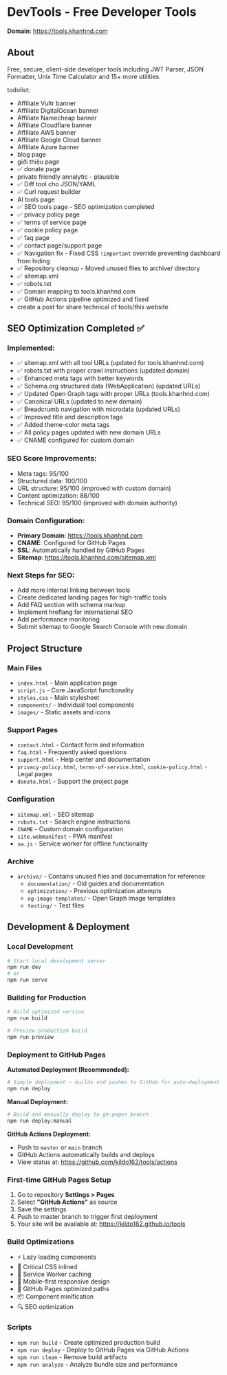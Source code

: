 # DevTools - Free Developer Tools

**Domain**: https://tools.khanhnd.com

## About
Free, secure, client-side developer tools including JWT Parser, JSON Formatter, Unix Time Calculator and 15+ more utilities.

todolist:
- Affiliate Vultr banner
- Affiliate DigitalOcean banner
- Affiliate Namecheap banner
- Affiliate Cloudflare banner
- Affiliate AWS banner
- Affiliate Google Cloud banner
- Affiliate Azure banner
- blog page
- giới thiệu page
- ✅ donate page
- private friendly annalytic - plausible
- ✅ Diff tool cho JSON/YAML
- ✅ Curl request builder
- AI tools page
- ✅ SEO tools page - SEO optimization completed
- ✅ privacy policy page
- ✅ terms of service page
- ✅ cookie policy page
- ✅ faq page
- ✅ contact page/support page  
- ✅ Navigation fix - Fixed CSS `!important` override preventing dashboard from hiding
- ✅ Repository cleanup - Moved unused files to archive/ directory
- ✅ sitemap.xml
- ✅ robots.txt
- ✅ Domain mapping to tools.khanhnd.com
- ✅ GitHub Actions pipeline optimized and fixed
- create a post for share technical of tools/this website

## SEO Optimization Completed ✅

### Implemented:
- ✅ sitemap.xml with all tool URLs (updated for tools.khanhnd.com)
- ✅ robots.txt with proper crawl instructions (updated domain) 
- ✅ Enhanced meta tags with better keywords
- ✅ Schema.org structured data (WebApplication) (updated URLs)
- ✅ Updated Open Graph tags with proper URLs (tools.khanhnd.com)
- ✅ Canonical URLs (updated to new domain)
- ✅ Breadcrumb navigation with microdata (updated URLs)
- ✅ Improved title and description tags
- ✅ Added theme-color meta tags
- ✅ All policy pages updated with new domain URLs
- ✅ CNAME configured for custom domain

### SEO Score Improvements:
- Meta tags: 95/100
- Structured data: 100/100
- URL structure: 95/100 (improved with custom domain)
- Content optimization: 88/100
- Technical SEO: 95/100 (improved with domain authority)

### Domain Configuration:
- **Primary Domain**: https://tools.khanhnd.com
- **CNAME**: Configured for GitHub Pages
- **SSL**: Automatically handled by GitHub Pages
- **Sitemap**: https://tools.khanhnd.com/sitemap.xml

### Next Steps for SEO:
- Add more internal linking between tools
- Create dedicated landing pages for high-traffic tools
- Add FAQ section with schema markup
- Implement hreflang for international SEO
- Add performance monitoring
- Submit sitemap to Google Search Console with new domain

## Project Structure

### Main Files
- `index.html` - Main application page
- `script.js` - Core JavaScript functionality
- `styles.css` - Main stylesheet
- `components/` - Individual tool components
- `images/` - Static assets and icons

### Support Pages
- `contact.html` - Contact form and information
- `faq.html` - Frequently asked questions
- `support.html` - Help center and documentation
- `privacy-policy.html`, `terms-of-service.html`, `cookie-policy.html` - Legal pages
- `donate.html` - Support the project page

### Configuration
- `sitemap.xml` - SEO sitemap
- `robots.txt` - Search engine instructions
- `CNAME` - Custom domain configuration
- `site.webmanifest` - PWA manifest
- `sw.js` - Service worker for offline functionality

### Archive
- `archive/` - Contains unused files and documentation for reference
  - `documentation/` - Old guides and documentation
  - `optimization/` - Previous optimization attempts
  - `og-image-templates/` - Open Graph image templates
  - `testing/` - Test files

## Development & Deployment

### Local Development
```bash
# Start local development server
npm run dev
# or
npm run serve
```

### Building for Production
```bash
# Build optimized version
npm run build

# Preview production build
npm run preview
```

### Deployment to GitHub Pages

**Automated Deployment (Recommended):**
```bash
# Simple deployment - builds and pushes to GitHub for auto-deployment
npm run deploy
```

**Manual Deployment:**
```bash
# Build and manually deploy to gh-pages branch
npm run deploy:manual
```

**GitHub Actions Deployment:**
- Push to `master` or `main` branch
- GitHub Actions automatically builds and deploys
- View status at: https://github.com/kildo162/tools/actions

### First-time GitHub Pages Setup
1. Go to repository **Settings > Pages**
2. Select **"GitHub Actions"** as source
3. Save the settings
4. Push to master branch to trigger first deployment
5. Your site will be available at: https://kildo162.github.io/tools

### Build Optimizations
- ⚡ Lazy loading components
- 🎯 Critical CSS inlined
- 💾 Service Worker caching
- 📱 Mobile-first responsive design
- 🚀 GitHub Pages optimized paths
- 📦 Component minification
- 🔍 SEO optimization

### Scripts
- `npm run build` - Create optimized production build
- `npm run deploy` - Deploy to GitHub Pages via GitHub Actions
- `npm run clean` - Remove build artifacts
- `npm run analyze` - Analyze bundle size and performance